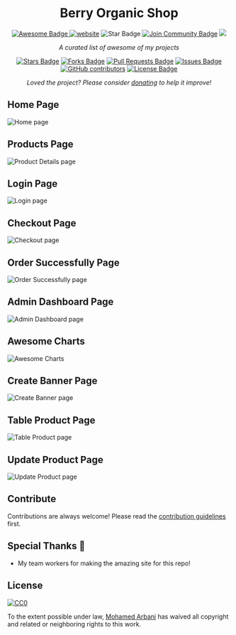 <h1 align="center">Berry Organic Shop
<a href="https://www.producthunt.com/posts/awesome-github-profiles?utm_source=badge-featured&utm_medium=badge&utm_souce=badge-awesome-github-profiles" target="_blank"></h1>
<div align="center">
<img src="https://cdn.rawgit.com/sindresorhus/awesome/d7305f38d29fed78fa85652e3a63e154dd8e8829/media/badge.svg" alt="Awesome Badge"/>
<a href="https://github.com/MohamedArbani"><img src="https://img.shields.io/static/v1?label=&labelColor=505050&message=oshop&color=%230076D6&style=flat&logo=google-chrome&logoColor=%230076D6" alt="website"/></a>

<img src="https://img.shields.io/static/v1?label=%F0%9F%8C%9F&message=If%20Useful&style=style=flat&color=BC4E99" alt="Star Badge"/>
<a href="https://discord.gg/yugioh"><img src="https://img.shields.io/discord/733027681184251937.svg?style=flat&label=Join%20Community&color=7289DA" alt="Join Community Badge"/></a>
<a href="https://twitter.com/MohamedArbani1" ><img src="https://img.shields.io/twitter/follow/MohamedArbani1.svg?style=social" /> </a>
<br>

<i>A curated list of awesome of my projects</i>

<a href="https://github.com/abhisheknaiidu/awesome-github-profile-readme/stargazers"><img src="https://img.shields.io/github/stars/abhisheknaiidu/awesome-github-profile-readme" alt="Stars Badge"/></a>
<a href="https://github.com/abhisheknaiidu/awesome-github-profile-readme/network/members"><img src="https://img.shields.io/github/forks/abhisheknaiidu/awesome-github-profile-readme" alt="Forks Badge"/></a>
<a href="https://github.com/abhisheknaiidu/awesome-github-profile-readme/pulls"><img src="https://img.shields.io/github/issues-pr/abhisheknaiidu/awesome-github-profile-readme" alt="Pull Requests Badge"/></a>
<a href="https://github.com/abhisheknaiidu/awesome-github-profile-readme/issues"><img src="https://img.shields.io/github/issues/abhisheknaiidu/awesome-github-profile-readme" alt="Issues Badge"/></a>
<a href="https://github.com/abhisheknaiidu/awesome-github-profile-readme/graphs/contributors"><img alt="GitHub contributors" src="https://img.shields.io/github/contributors/abhisheknaiidu/awesome-github-profile-readme?color=2b9348"></a>
<a href="https://github.com/abhisheknaiidu/awesome-github-profile-readme/blob/master/LICENSE"><img src="https://img.shields.io/github/license/abhisheknaiidu/awesome-github-profile-readme?color=2b9348" alt="License Badge"/></a>

<i>Loved the project? Please consider [donating](https://paypal.me/mohamedarbani01) to help it improve!</i>

</div>

## Home Page
<img alt="Home page" src="assets/home.jpg">

## Products Page
<img alt="Product Details page" src="assets/Product_Details.jpg">

## Login Page
<img alt="Login page" src="assets/Login.jpg">

## Checkout Page
<img alt="Checkout page" src="assets/chekout.jpg">

## Order Successfully Page
<img alt="Order Successfully page" src="assets/Order_Successfully.jpg">

## Admin Dashboard Page
<img alt="Admin Dashboard page" src="assets/admin-dash.jpg">

## Awesome Charts
<img alt="Awesome Charts" src="assets/Awesome_charts.jpg">

## Create Banner Page
<img alt="Create Banner page" src="assets/CreateBanner.jpg">

## Table Product Page
<img alt="Table Product page" src="assets/Table_Product.jpg">

## Update Product Page
<img alt="Update Product page" src="assets/Update_Product.jpg">


## Contribute

Contributions are always welcome!
Please read the [contribution guidelines](contributing.md) first.

## Special Thanks 🙇
- My team workers for making the amazing site for this repo!

## License

[![CC0](https://licensebuttons.net/p/zero/1.0/88x31.png)](https://creativecommons.org/publicdomain/zero/1.0/)

To the extent possible under law, [Mohamed Arbani](https://github.com/MohamedArbani) has waived all copyright and related or neighboring rights to this work.
